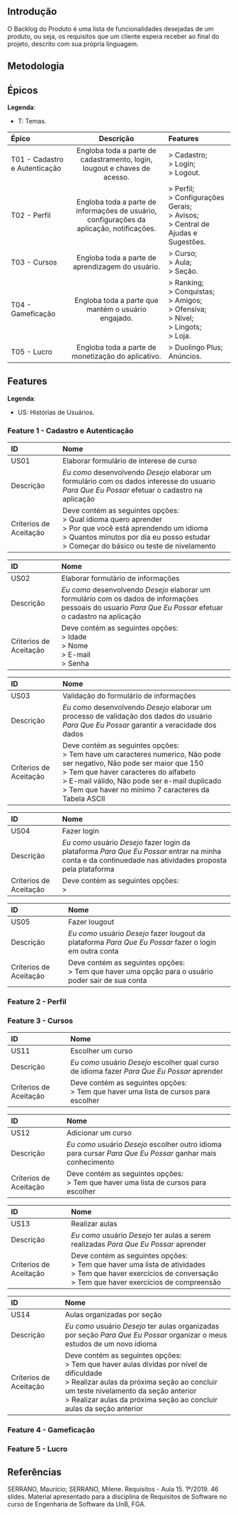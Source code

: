 ## Introdução

O Backlog do Produto é uma lista de funcionalidades desejadas de um produto, ou seja, os requisitos que um cliente espera receber ao final do projeto, descrito com sua própria linguagem.

## Metodologia

## Épicos

**Legenda**:

* T: Temas.

| **Épico** | **Descrição** | **Features** |
|:----------|:-------------:|:-------------|
| T01 - Cadastro e Autenticação | Engloba toda a parte de cadastramento, login, lougout e chaves de acesso. | > Cadastro; </br> > Login; </br> > Logout. |
| T02 - Perfil | Engloba toda a parte de informações de usuário, configurações da aplicação, notificações. | > Perfil; </br> > Configurações Gerais; </br> > Avisos; </br> > Central de Ajudas e Sugestões.  |
| T03 - Cursos | Engloba toda a parte de aprendizagem do usuário. | > Curso; </br> > Aula; </br> > Seção. |
| T04 - Gameficação | Engloba toda a parte que mantém o usuário engajado. | > Ranking; </br> > Conquistas; </br> > Amigos; </br> > Ofensiva; </br> > Nível; </br> > Lingots; </br> > Loja. |
| T05 - Lucro | Engloba toda a parte de monetização do aplicativo. | > Duolingo Plus; </br> Anúncios. |

## Features

**Legenda**:

* US: Histórias de Usuários.

### Feature 1 - Cadastro e Autenticação

| **ID** | **Nome** |
|:-------|:---------|
| US01 | Elaborar formulário de interese de curso |
| Descrição | _Eu como_ desenvolvendo _Desejo_ elaborar um formulário com os dados interesse do usuario _Para Que Eu Possar_ efetuar o cadastro na aplicação |
| Críterios de Aceitação| Deve contém as seguintes opções: </br> > Qual idioma quero aprender </br> > Por que você está aprendendo um idioma </br> > Quantos minutos por dia eu posso estudar </br> > Começar do básico ou teste de nivelamento </br> |

| **ID** | **Nome** |
|:-------|:---------|
| US02 | Elaborar formulário de informações |
| Descrição | _Eu como_ desenvolvendo _Desejo_ elaborar um formulário com os dados de informações pessoais do usuario _Para Que Eu Possar_ efetuar o cadastro na aplicação |
| Cŕiterios de Aceitação| Deve contém as seguintes opções: </br> > Idade </br> > Nome </br> > E-mail </br> > Senha </br> |

| **ID** | **Nome** |
|:-------|:---------|
| US03 | Validação do formulário de informações |
| Descrição | _Eu como_ desenvolvendo _Desejo_ elaborar um processo de validação dos dados do usuário _Para Que Eu Possar_ garantir a veracidade dos dados |
| Críterios de Aceitação| Deve contém as seguintes opções: </br> > Tem have um caracteres numerico, Não pode ser negativo,  Não pode ser maior que 150 </br> > Tem que haver caracteres do alfabeto </br> > E-mail válido, Não pode ser e-mail duplicado </br> > Tem que haver no mínimo 7 caracteres da Tabela ASCII </br> |

| **ID** | **Nome** |
|:-------|:---------|
| US04 | Fazer login |
| Descrição | _Eu como_ usuário _Desejo_ fazer login da plataforma _Para Que Eu Possar_ entrar na minha conta e da continuedade nas atividades proposta pela plataforma |
| Críterios de Aceitação| Deve contém as seguintes opções: </br> >  </br> |

| **ID** | **Nome** |
|:-------|:---------|
| US05 | Fazer lougout |
| Descrição | _Eu como_ usuário _Desejo_ fazer lougout da plataforma _Para Que Eu Possar_ fazer o login em outra conta |
| Críterios de Aceitação| Deve contém as seguintes opções: </br> > Tem que haver uma opção para o usuário poder sair de sua conta  </br> |

### Feature 2 - Perfil

### Feature 3 - Cursos

| **ID** | **Nome** |
|:-------|:---------|
| US11 | Escolher um curso |
| Descrição | _Eu como_ usuário _Desejo_ escolher qual curso de idioma fazer _Para Que Eu Possar_ aprender |
| Críterios de Aceitação| Deve contém as seguintes opções: </br> > Tem que haver uma lista de cursos para escolher </br> |

| **ID** | **Nome** |
|:-------|:---------|
| US12 | Adicionar um curso |
| Descrição | _Eu como_ usuário _Desejo_ escolher outro idioma para cursar _Para Que Eu Possar_ ganhar mais conhecimento |
| Críterios de Aceitação| Deve contém as seguintes opções: </br> > Tem que haver uma lista de cursos para escolher </br> |

| **ID** | **Nome** |
|:-------|:---------|
| US13 | Realizar aulas |
| Descrição | _Eu como_ usuário _Desejo_ ter aulas a serem realizadas _Para Que Eu Possar_  aprender |
| Críterios de Aceitação| Deve contém as seguintes opções: </br> > Tem que haver uma lista de atividades </br> > Tem que haver exercícios de conversação </br>  > Tem que haver exercícios de compreensão </br> |

| **ID** | **Nome** |
|:-------|:---------|
| US14 |  Aulas organizadas por seção |
| Descrição | _Eu como_ usuário _Desejo_ ter aulas organizadas por seção _Para Que Eu Possar_  organizar o meus estudos de um novo idioma |
| Críterios de Aceitação| Deve contém as seguintes opções: </br> > Tem que haver aulas dividas por nível de dificuldade </br> > Realizar aulas da próxima seção ao concluir um teste nivelamento da seção anterior </br> > Realizar aulas da próxima seção ao concluir aulas da seção anterior </br> |

### Feature 4 - Gameficação

### Feature 5 - Lucro

## Referências

SERRANO, Maurício; SERRANO, Milene. Requisitos - Aula 15. 1º/2019. 46 slides. Material apresentado para a disciplina de Requisitos de Software no curso de Engenharia de Software da UnB, FGA.
